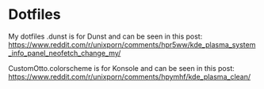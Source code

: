 # Dotfiles
My dotfiles
.dunst is for Dunst and can be seen in this post: https://www.reddit.com/r/unixporn/comments/hpr5ww/kde_plasma_system_info_panel_neofetch_change_my/

CustomOtto.colorscheme is for Konsole and can be seen in this post: https://www.reddit.com/r/unixporn/comments/hpymhf/kde_plasma_clean/
